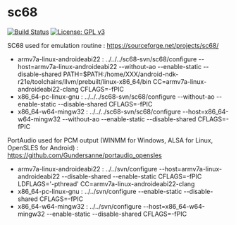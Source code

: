 # sc68
[![Build Status](https://travis-ci.org/b3dgs/sc68.svg)](https://travis-ci.org/b3dgs/sc68) [![License: GPL v3](https://img.shields.io/badge/License-GPL%20v3-blue.svg)](https://www.gnu.org/licenses/gpl-3.0)

SC68 used for emulation routine : https://sourceforge.net/projects/sc68/
* armv7a-linux-androideabi22 : ../../../sc68-svn/sc68/configure --host=armv7a-linux-androideabi22 --without-ao --enable-static --disable-shared PATH=$PATH:/home/XXX/android-ndk-r21e/toolchains/llvm/prebuilt/linux-x86_64/bin CC=armv7a-linux-androideabi22-clang CFLAGS=-fPIC
* x86_64-pc-linux-gnu : ../../../sc68-svn/sc68/configure --without-ao --enable-static --disable-shared CFLAGS=-fPIC
* x86_64-w64-mingw32 : ../../../sc68-svn/sc68/configure --host=x86_64-w64-mingw32 --without-ao --enable-static --disable-shared CFLAGS=-fPIC

PortAudio used for PCM output (WINMM for Windows, ALSA for Linux, OpenSLES for Android) : https://github.com/Gundersanne/portaudio_opensles
* armv7a-linux-androideabi22 : ../../svn/configure --host=armv7a-linux-androideabi22 --disable-shared --enable-static CFLAGS=-fPIC LDFLAGS='-pthread' CC=armv7a-linux-androideabi22-clang
* x86_64-pc-linux-gnu : ../../svn/configure --enable-static --disable-shared CFLAGS=-fPIC
* x86_64-w64-mingw32 : ../../svn/configure --host=x86_64-w64-mingw32 --enable-static --disable-shared CFLAGS=-fPIC